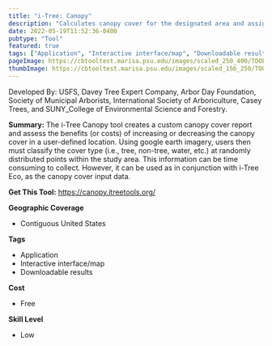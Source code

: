 ```yaml
---
title: "i-Tree: Canopy"
description: "Calculates canopy cover for the designated area and assigns benefits to that calculation"
date: 2022-05-19T11:52:36-0400
pubtype: "Tool"
featured: true
tags: ["Application", "Interactive interface/map", "Downloadable results"]
pageImage: https://cbtooltest.marisa.psu.edu/images/scaled_250_400/TOOLID_57.3_ScreenCapture-1.png
thumbImage: https://cbtooltest.marisa.psu.edu/images/scaled_156_250/TOOLID_57.3_ScreenCapture-1.png
---
```

Developed By: USFS, Davey Tree Expert Company, Arbor Day Foundation, Society of Municipal Arborists, International Society of Arboriculture, Casey Trees, and SUNY_College of Environmental Science and Forestry.

**Summary:** The i-Tree Canopy tool creates a custom canopy cover report and assess the benefits (or costs) of increasing or decreasing the canopy cover in a user-defined location. Using google earth imagery, users then must classify the cover type (i.e., tree, non-tree, water, etc.) at randomly distributed points within the study area. This information can be time consuming to collect. However, it can be used as in conjunction with i-Tree Eco, as the canopy cover input data. 

__**Get This Tool:**__ https://canopy.itreetools.org/

__**Geographic Coverage**__
- Contiguous United States

__**Tags**__
-  Application
-  Interactive interface/map
-  Downloadable results

__**Cost**__
- Free

__**Skill Level**__
- Low
